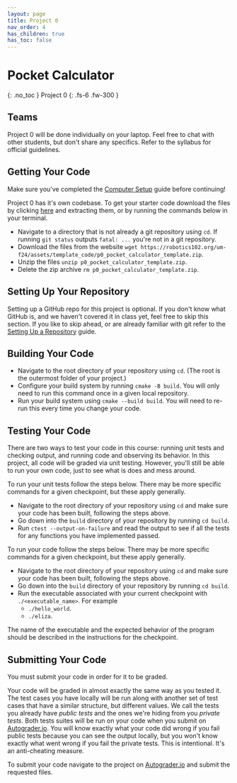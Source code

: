 ```yaml
---
layout: page
title: Project 0
nav_order: 4
has_children: true
has_toc: false
---
```


# Pocket Calculator
{: .no_toc }
Project 0
{: .fs-6 .fw-300 }

## Teams

Project 0 will be done individually on your laptop. Feel free to chat with other students, but don't share any specifics. Refer to the syllabus for official guidelines.

## Getting Your Code

Make sure you've completed the [Computer Setup](https://robotics102.org/um-f25/workflows/computer_setup.html) guide before continuing! 

Project 0 has it's own codebase. To get your starter code download the files by clicking [here](https://robotics102.org/um-f24/assets/template_code/p0_pocket_calculator_template.zip) and extracting them, or by running the commands below in your terminal. 

* Navigate to a directory that is not already a git repository using ```cd```. If running ```git status``` outputs ```fatal: ...``` you're not in a git repository.
* Download the files from the website ```wget https://robotics102.org/um-f24/assets/template_code/p0_pocket_calculator_template.zip```.
* Unzip the files ```unzip p0_pocket_calculator_template.zip```.
* Delete the zip archive ```rm p0_pocket_calculator_template.zip```.

## Setting Up Your Repository

Setting up a GitHub repo for this project is optional. If you don't know what GitHub is, and we haven't covered it in class yet, feel free to skip this section. If you like to skip ahead, or are already familiar with git refer to the [Setting Up a Repository](https://robotics102.org/um-f25/workflows/setting_up_repo.html) guide. 

## Building Your Code

* Navigate to the root directory of your repository using ```cd```. (The root is the outermost folder of your project.)
* Configure your build system by running ```cmake -B build```. You will only need to run this command once in a given local repository. 
* Run your build system using ```cmake --build build```. You will need to re-run this every time you change your code. 

## Testing Your Code

There are two ways to test your code in this course: running unit tests and checking output, and running code and observing its behavior. In this project, all code will be graded via unit testing. However, you'll still be able to run your own code, just to see what is does and mess around. 

To run your unit tests follow the steps below. There may be more specific commands for a given checkpoint, but these apply generally.

* Navigate to the root directory of your repository using ```cd``` and make sure your code has been built, following the steps above. 
* Go down into the ```build``` directory of your repository by running ```cd build```.
* Run ```ctest --output-on-failure``` and read the output to see if all the tests for any functions you have implemented passed.

To run your code follow the steps below. There may be more specific commands for a given checkpoint, but these apply generally.

* Navigate to the root directory of your repository using ```cd``` and make sure your code has been built, following the steps above. 
* Go down into the ```build``` directory of your repository by running ```cd build```.
* Run the executable associated with your current checkpoint with ```./<executable_name>```. For example
    * ```./hello_world```.
    * ```./eliza```.

The name of the executable and the expected behavior of the program should be described in the instructions for the checkpoint. 

## Submitting Your Code

You must submit your code in order for it to be graded. 

Your code will be graded in almost exactly the same way as you tested it. The test cases you have locally will be run along with another set of test cases that have a similar structure, but different values. We call the tests you already have *public tests* and the ones we're hiding from you *private tests*. Both tests suites will be run on your code when you submit on [Autograder.io](https://autograder.io/). You will know exactly what your code did wrong if you fail public tests because you can see the output locally, but you won't know exactly what went wrong if you fail the private tests. This is intentional. It's an anti-cheating measure.

To submit your code navigate to the project on [Autograder.io](https://autograder.io/) and submit the requested files.